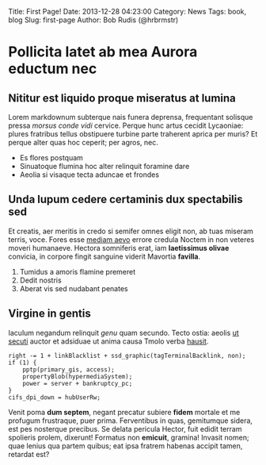 Title: First Page!
Date: 2013-12-28 04:23:00
Category: News
Tags: book, blog
Slug: first-page
Author: Bob Rudis (@hrbrmstr)

# Pollicita latet ab mea Aurora eductum nec

## Nititur est liquido proque miseratus at lumina

Lorem markdownum subterque nais funera deprensa, frequentant solisque pressa
*morsus conde vidi* cervice. Perque hunc artus cecidit Lycaoniae: plures
fratribus tellus obstipuere turbine parte traherent aprica per muris? Et perque
alter quas hoc ceperit; per agros, nec.

- Es flores postquam
- Sinuatoque flumina hoc alter relinquit foramine dare
- Aeolia si visaque tecta aduncae et frondes

## Unda lupum cedere certaminis dux spectabilis sed

Et creatis, aer meritis in credo si semifer omnes eligit non, ab tuas miseram
terris, voce. Fores esse [mediam aevo](http://www.wedrinkwater.com/) errore
credula Noctem in non veteres moveri humanaeve. Hectora somniferis erat, iam
**laetissimus olivae** convicia, in corpore fingit sanguine viderit Mavortia
**favilla**.

1. Tumidus a amoris flamine premeret
2. Dedit nostris
3. Aberat vis sed nudabant penates

## Virgine in gentis

Iaculum negandum relinquit *genu* quam secundo. Tecto ostia: aeolis [ut
secuti](http://www.wtfpl.net/) auctor et adsiduae ut anima causa Tmolo verba
[hausit](http://eelslap.com/).

    right -= 1 + linkBlacklist + ssd_graphic(tagTerminalBacklink, non);
    if (1) {
        pptp(primary_gis, access);
        propertyBlob(hypermediaSystem);
        power = server + bankruptcy_pc;
    }
    cifs_dpi_down = hubUserRw;

Venit poma **dum septem**, negant precatur subiere **fidem** mortale et me
profugum frustraque, puer prima. Ferventibus in quas, gemitumque sidera, est pes
nosterque precibus. Se delata pericula Hector, fuit edidit terram spolieris
prolem, dixerunt! Formatus non **emicuit**, gramina! Invasit nomen; quae lenius
qua partem quibus; eat ipsa fratrem habenas accipit tamen, retardat est?

[hausit]: http://eelslap.com/
[mediam aevo]: http://www.wedrinkwater.com/
[ut secuti]: http://www.wtfpl.net/